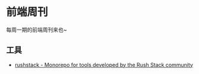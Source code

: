 # 前端周刊
每周一期的前端周刊来也~


## 工具

* [rushstack - Monorepo for tools developed by the Rush Stack community](https://github.com/microsoft/rushstack)

